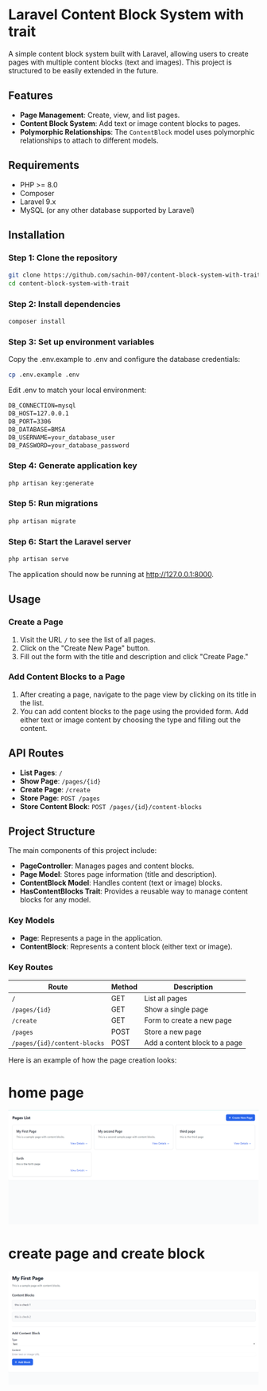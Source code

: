 # Laravel Content Block System with trait

A simple content block system built with Laravel, allowing users to create pages with multiple content blocks (text and images). This project is structured to be easily extended in the future.

## Features
- **Page Management**: Create, view, and list pages.
- **Content Block System**: Add text or image content blocks to pages.
- **Polymorphic Relationships**: The `ContentBlock` model uses polymorphic relationships to attach to different models.

## Requirements

- PHP >= 8.0
- Composer
- Laravel 9.x
- MySQL (or any other database supported by Laravel)

## Installation

### Step 1: Clone the repository

```bash
git clone https://github.com/sachin-007/content-block-system-with-trait.git
cd content-block-system-with-trait
```

### Step 2: Install dependencies

```bash
composer install
```

### Step 3: Set up environment variables

Copy the .env.example to .env and configure the database credentials:

```bash
cp .env.example .env
```
Edit .env to match your local environment:

```plaintext
DB_CONNECTION=mysql
DB_HOST=127.0.0.1
DB_PORT=3306
DB_DATABASE=BMSA
DB_USERNAME=your_database_user
DB_PASSWORD=your_database_password
```

### Step 4: Generate application key

```bash
php artisan key:generate
```

### Step 5: Run migrations

```bash
php artisan migrate
```

### Step 6: Start the Laravel server

```bash
php artisan serve
```

The application should now be running at http://127.0.0.1:8000.

## Usage

### Create a Page

1. Visit the URL `/` to see the list of all pages.
2. Click on the "Create New Page" button.
3. Fill out the form with the title and description and click "Create Page."

### Add Content Blocks to a Page

1. After creating a page, navigate to the page view by clicking on its title in the list.
2. You can add content blocks to the page using the provided form. Add either text or image content by choosing the type and filling out the content.

## API Routes

- **List Pages**: `/`
- **Show Page**: `/pages/{id}`
- **Create Page**: `/create`
- **Store Page**: `POST /pages`
- **Store Content Block**: `POST /pages/{id}/content-blocks`

## Project Structure

The main components of this project include:

- **PageController**: Manages pages and content blocks.
- **Page Model**: Stores page information (title and description).
- **ContentBlock Model**: Handles content (text or image) blocks.
- **HasContentBlocks Trait**: Provides a reusable way to manage content blocks for any model.

### Key Models

- **Page**: Represents a page in the application.
- **ContentBlock**: Represents a content block (either text or image).

### Key Routes

| Route                        | Method | Description                    |
|------------------------------|--------|--------------------------------|
| `/`                          | GET    | List all pages                 |
| `/pages/{id}`                | GET    | Show a single page             |
| `/create`                    | GET    | Form to create a new page      |
| `/pages`                     | POST   | Store a new page               |
| `/pages/{id}/content-blocks` | POST   | Add a content block to a page  |


Here is an example of how the page creation looks:

# home page
![ home ](/storage/app/public/snapshots/index.png)

# create page and create block
![ create page and add block ](/storage/app/public/snapshots/particular_page.png)
